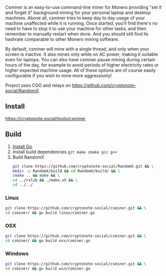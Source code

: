 Csminer is an easy-to-use command-line miner for Monero providing "set it and forget it" background mining for your personal laptop and desktop machines. Above all, csminer tries to keep day to day usage of your machine unaffected while it is running. Once started, you'll find there's no need to have to stop it to use your machine for other tasks, and then remember to manually restart when done. And you should still find its hashrate comparable to other Monero mining software.

By default, csminer will mine with a single thread, and only when your screen is inactive. It also mines only while on AC power, making it suitable even for laptops. You can also have csminer pause mining during certain hours of the day, for example to avoid periods of higher electricity rates or higher expected machine usage. All of these options are of course easily configurable if you wish to mine more aggressively! 

Project uses CGO and relays on https://github.com/cryptonote-social/RandomX.

## Install
https://cryptonote.social/tools/csminer

## Build
1. [Install Go](https://go.dev/doc/install).
1. Install build dependencies `git make cmake gcc g++`
1. Build RandomX
    ```sh
    git clone https://github.com/cryptonote-social/RandomX.git && \
    mkdir -p RandomX/build && cd RandomX/build/ && \
    cmake .. && make && \
    cd ../rxlib && ./make.sh && \
    cd ../../
    ```

### Linux
```sh
git clone https://github.com/cryptonote-social/csminer.git && \
cd csminer/ && go build linux/csminer.go
```

### OSX
```sh
git clone https://github.com/cryptonote-social/csminer.git && \
cd csminer/ && go build osx/csminer.go
```

### Windows
```sh
git clone https://github.com/cryptonote-social/csminer.git && \
cd csminer/ && go build win/csminer.go
```
